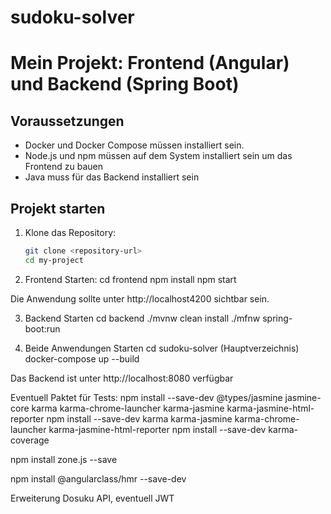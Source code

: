 # sudoku-solver

# Mein Projekt: Frontend (Angular) und Backend (Spring Boot)

## Voraussetzungen
- Docker und Docker Compose müssen installiert sein.
- Node.js und npm müssen auf dem System installiert sein um das Frontend zu bauen
- Java muss für das Backend installiert sein

## Projekt starten

1. Klone das Repository:
   ```bash
   git clone <repository-url>
   cd my-project

2. Frontend Starten:
   cd frontend
   npm install
   npm start

Die Anwendung sollte unter http://localhost4200 sichtbar sein.

3. Backend Starten
   cd backend
   ./mvnw clean install
   ./mfnw spring-boot:run

4. Beide Anwendungen Starten
   cd sudoku-solver (Hauptverzeichnis)
   docker-compose up --build

Das Backend ist unter http://localhost:8080 verfügbar



Eventuell Paktet für Tests:
npm install --save-dev @types/jasmine jasmine-core karma karma-chrome-launcher karma-jasmine karma-jasmine-html-reporter
npm install --save-dev karma karma-jasmine karma-chrome-launcher karma-jasmine-html-reporter
npm install --save-dev karma-coverage

npm install zone.js --save

npm install @angularclass/hmr --save-dev


Erweiterung Dosuku API, eventuell JWT
